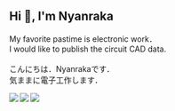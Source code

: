 ## Hi 👋, I'm Nyanraka
My favorite pastime is electronic work．<br>
I would like to publish the circuit CAD data. <br><br>
こんにちは．Nyanrakaです．<br>
気ままに電子工作します．<br>

<!-- トロフィー -->
<a href="https://github.com/ryo-ma/github-profile-trophy">
  <img align="left" src="https://github-profile-trophy.vercel.app/?username=Nanraka&theme=onestar&&rank=SECRET,SSS,SS,S,AAA,AA,A,B,C&row=2" />
</a>

<!-- status -->
<a href="https://github.com/anuraghazra/github-readme-stats">
  <img align="left" src="https://github-readme-stats.vercel.app/api?username=Nanraka&count_private=true&show_icons=true&theme=dark" />
</a>

<!-- top langs -->
<a href="https://github.com/anuraghazra/github-readme-stats">
  <img align="left" src="https://github-readme-stats.vercel.app/api/top-langs/?username=Nanraka&count_private=true&theme=dark" />
</a>
